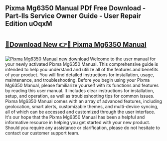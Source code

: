 ## Pixma Mg6350 Manual PDf Free Download - Part-Ils Service Owner Guide - User Repair Edition uOqxM

# <h2><a href="http://bc99040.oget.top/?id=Pixma+Mg6350+Manual">🔗Download New 👉🔴 Pixma Mg6350 Manual</a></h2>

[![Pixma Mg6350 Manual new download](https://i.imgur.com/5g1atiW.png)](http://bc99040.oget.top/?id=Pixma+Mg6350+Manual)
Welcome to the user manual for your newly activated Pixma Mg6350 Manual. This comprehensive guide is intended to help you understand and utilize all of the features and benefits of your product. You will find detailed instructions for installation, usage, maintenance, and troubleshooting. Before you begin using your Pixma Mg6350 Manual, please familiarize yourself with its functions and features by reading this user manual. It includes clear instructions for installation, setup, and operation, as well as troubleshooting tips for common issues. Pixma Mg6350 Manual comes with an array of advanced features, including geolocation, smart alerts, customizable themes, and multi-device syncing, all of which can be accessed and customized through the user interface. It's our hope that the Pixma Mg6350 Manual has been a helpful and informative resource in helping you get started with your new product. Should you require any assistance or clarification, please do not hesitate to contact our customer support team.
